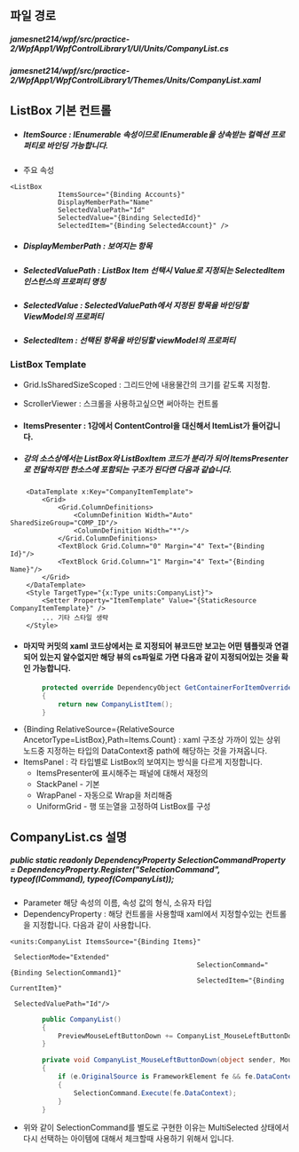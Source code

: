 ## 파일 경로
##### jamesnet214/wpf/src/practice-2/WpfApp1/WpfControlLibrary1/UI/Units/CompanyList.cs
##### jamesnet214/wpf/src/practice-2/WpfApp1/WpfControlLibrary1/Themes/Units/CompanyList.xaml

## ListBox 기본 컨트롤 
- ##### ItemSource : IEnumerable 속성이므로 IEnumerable을 상속받는 컬렉션 프로퍼티로 바인딩 가능합니다. 
- 주요 속성 
```xaml
<ListBox 
            ItemsSource="{Binding Accounts}"
            DisplayMemberPath="Name"
            SelectedValuePath="Id" 
            SelectedValue="{Binding SelectedId}" 
            SelectedItem="{Binding SelectedAccount}" />
```
- ##### DisplayMemberPath : 보여지는 항목
- ##### SelectedValuePath : ListBox Item 선택시 Value로 지정되는 SelectedItem 인스턴스의 프로퍼티 명칭
- ##### SelectedValue : SelectedValuePath에서 지정된 항목을 바인딩할 ViewModel의 프로퍼티
- ##### SelectedItem : 선택된 항목을 바인딩할 viewModel의 프로퍼티



### ListBox Template
- Grid.IsSharedSizeScoped : 그리드안에 내용물간의 크기를 같도록 지정함.
- ScrollerViewer : 스크롤을 사용하고싶으면 써아하는 컨트롤

- #### ItemsPresenter : 1강에서 ContentControl을 대신해서 ItemList가 들어갑니다.
- ##### 강의 소스상에서는 ListBox와 ListBoxItem 코드가 분리가 되어 ItemsPresenter로 전달하지만 한소스에 포함되는 구조가 된다면 다음과 같습니다.
```xaml
    <DataTemplate x:Key="CompanyItemTemplate">
        <Grid>
            <Grid.ColumnDefinitions>
                <ColumnDefinition Width="Auto" SharedSizeGroup="COMP_ID"/>
                <ColumnDefinition Width="*"/>
            </Grid.ColumnDefinitions>
            <TextBlock Grid.Column="0" Margin="4" Text="{Binding Id}"/>
            <TextBlock Grid.Column="1" Margin="4" Text="{Binding Name}"/>
        </Grid>
    </DataTemplate>
	<Style TargetType="{x:Type units:CompanyList}">
		<Setter Property="ItemTemplate" Value="{StaticResource CompanyItemTemplate}" />
		... 기타 스타일 생략 
	</Style>
```


- #### 마지막 커밋의 xaml 코드상에서는 <ItemsPresenter/> 로 지정되어 뷰코드만 보고는 어떤 템플릿과 연결되어 있는지 알수없지만 해당 뷰의 cs파일로 가면 다음과 같이 지정되어있는 것을 확인 가능합니다. 
```C#
        protected override DependencyObject GetContainerForItemOverride()
        {
            return new CompanyListItem();
        }
```

- {Binding RelativeSource={RelativeSource AncetorType=ListBox},Path=Items.Count} :  xaml 구조상 가까이 있는 상위 노드중 지정하는 타입의 DataContext중 path에 해당하는 것을 가져옵니다. 
- ItemsPanel : 각 타입별로 ListBox의 보여지는 방식을 다르게 지정합니다. 
	- ItemsPresenter에 표시해주는 패널에 대해서 재정의
	- StackPanel - 기본
	- WrapPanel - 자동으로 Wrap을 처리해줌
	- UniformGrid - 행 또는열을 고정하여 ListBox를 구성

## CompanyList.cs 설명 
##### public static readonly DependencyProperty SelectionCommandProperty = DependencyProperty.Register("SelectionCommand", typeof(ICommand), typeof(CompanyList));
- Parameter 해당 속성의 이름, 속성 값의 형식, 소유자 타입       
- DependencyProperty : 해당 컨트롤을 사용할때 xaml에서 지정할수있는 컨트롤을 지정합니다.  다음과 같이 사용합니다. 
```
<units:CompanyList ItemsSource="{Binding Items}"
                                               SelectionMode="Extended"
                                               SelectionCommand="{Binding SelectionCommand1}"
                                               SelectedItem="{Binding CurrentItem}"
                                               SelectedValuePath="Id"/>
```

```C#
        public CompanyList()
        {
            PreviewMouseLeftButtonDown += CompanyList_MouseLeftButtonDown;
        }

        private void CompanyList_MouseLeftButtonDown(object sender, MouseButtonEventArgs e)
        {
            if (e.OriginalSource is FrameworkElement fe && fe.DataContext != null)
            {
                SelectionCommand.Execute(fe.DataContext);
            }
        }
```
- 위와 같이 SelectionCommand를 별도로 구현한 이유는 MultiSelected 상태에서 다시 선택하는 아이템에 대해서 체크할때 사용하기 위해서 입니다. 
